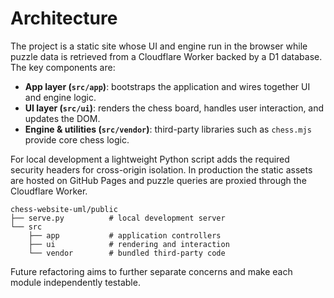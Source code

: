 # Architecture

The project is a static site whose UI and engine run in the browser while puzzle data is retrieved from a Cloudflare Worker backed by a D1 database. The key components are:

- **App layer (`src/app`)**: bootstraps the application and wires together UI and engine logic.
- **UI layer (`src/ui`)**: renders the chess board, handles user interaction, and updates the DOM.
- **Engine & utilities (`src/vendor`)**: third-party libraries such as `chess.mjs` provide core chess logic.

For local development a lightweight Python script adds the required security headers for cross-origin isolation. In production the static assets are hosted on GitHub Pages and puzzle queries are proxied through the Cloudflare Worker.

```
chess-website-uml/public
├── serve.py          # local development server
└── src
    ├── app           # application controllers
    ├── ui            # rendering and interaction
    └── vendor        # bundled third-party code
```

Future refactoring aims to further separate concerns and make each module independently testable.
